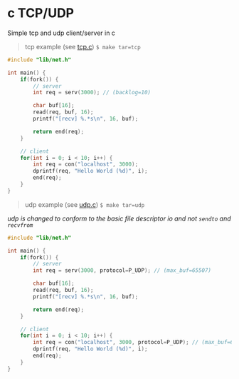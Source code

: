 # c TCP/UDP

Simple tcp and udp client/server in c

> tcp example (see [tcp.c](./example/tcp.c)) `$ make tar=tcp`

```c
#include "lib/net.h"

int main() {
    if(fork()) {
        // server
        int req = serv(3000); // (backlog=10)

        char buf[16];
        read(req, buf, 16);
        printf("[recv] %.*s\n", 16, buf);

        return end(req);
    }

    // client
    for(int i = 0; i < 10; i++) {
        int req = con("localhost", 3000);
        dprintf(req, "Hello World (%d)", i);
        end(req);
    }
}
```

> udp example (see [udp.c](./example/udp.c)) `$ make tar=udp`

*udp is changed to conform to the basic file descriptor io and not `sendto` and `recvfrom`*

```c
#include "lib/net.h"

int main() {
    if(fork()) {
        // server
        int req = serv(3000, protocol=P_UDP); // (max_buf=65507)

        char buf[16];
        read(req, buf, 16);
        printf("[recv] %.*s\n", 16, buf);

        return end(req);
    }

    // client
    for(int i = 0; i < 10; i++) {
        int req = con("localhost", 3000, protocol=P_UDP); // (max_buf=65507)
        dprintf(req, "Hello World (%d)", i);
        end(req);
    }
}
```